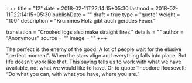 +++
title        = "12"
date         = 2018-02-11T22:14:15+05:30
lastmod      = 2018-02-11T22:14:15+05:30
publishDate  = ""
draft        = true
type         = "quote"
weight       = "100"
description  = "Krummes Holz gibt auch gerades Feuer."

translation  = "Crooked logs also make straight fires."
details      = ""
author       = "Anonymous"
source       = ""
image        = ""
+++

The perfect is the enemy of the good. A lot of people wait for the elusive
“perfect moment”. When the stars align and everything falls into place. But life doesn’t work like that. This saying tells us to work with what we have available, not what we would like to have. Or to quote Theodore Roosevelt: “Do what you can, with what you have, where you are.”
